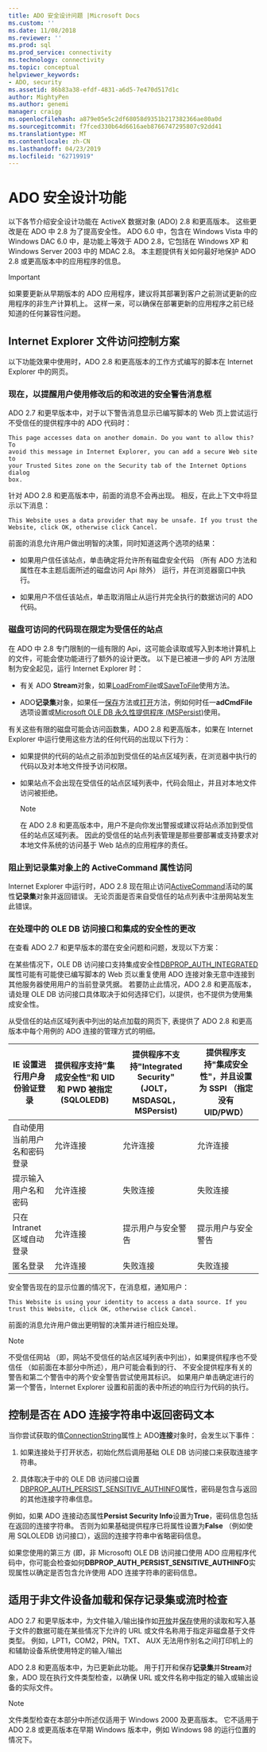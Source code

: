 ```yaml
---
title: ADO 安全设计问题 |Microsoft Docs
ms.custom: ''
ms.date: 11/08/2018
ms.reviewer: ''
ms.prod: sql
ms.prod_service: connectivity
ms.technology: connectivity
ms.topic: conceptual
helpviewer_keywords:
- ADO, security
ms.assetid: 86b83a38-efdf-4831-a6d5-7e470d517d1c
author: MightyPen
ms.author: genemi
manager: craigg
ms.openlocfilehash: a879e05e5c2df68058d9351b217382366ae80a0d
ms.sourcegitcommit: f7fced330b64d6616aeb8766747295807c92dd41
ms.translationtype: MT
ms.contentlocale: zh-CN
ms.lasthandoff: 04/23/2019
ms.locfileid: "62719919"
---
```

# <a name="ado-security-design-features"></a>ADO 安全设计功能
以下各节介绍安全设计功能在 ActiveX 数据对象 (ADO) 2.8 和更高版本。 这些更改是在 ADO 中 2.8 为了提高安全性。 ADO 6.0 中，包含在 Windows Vista 中的 Windows DAC 6.0 中，是功能上等效于 ADO 2.8，它包括在 Windows XP 和 Windows Server 2003 中的 MDAC 2.8。 本主题提供有关如何最好地保护 ADO 2.8 或更高版本中的应用程序的信息。

> [!IMPORTANT]
>  如果要更新从早期版本的 ADO 应用程序，建议将其部署到客户之前测试更新的应用程序的非生产计算机上。 这样一来，可以确保在部署更新的应用程序之前已经知道的任何兼容性问题。

## <a name="internet-explorer-file-access-scenarios"></a>Internet Explorer 文件访问控制方案
 以下功能效果中使用时，ADO 2.8 和更高版本的工作方式编写的脚本在 Internet Explorer 中的网页。

### <a name="revised-and-improved-security-warning-message-box-now-used-to-alert-users"></a>现在，以提醒用户使用修改后的和改进的安全警告消息框
 ADO 2.7 和更早版本中，对于以下警告消息显示已编写脚本的 Web 页上尝试运行不受信任的提供程序中的 ADO 代码时：

```console
This page accesses data on another domain. Do you want to allow this? To
avoid this message in Internet Explorer, you can add a secure Web site to
your Trusted Sites zone on the Security tab of the Internet Options dialog
box.
```

 针对 ADO 2.8 和更高版本中，前面的消息不会再出现。 相反，在此上下文中将显示以下消息：

```console
This Website uses a data provider that may be unsafe. If you trust the
Website, click OK, otherwise click Cancel.
```

 前面的消息允许用户做出明智的决策，同时知道这两个选项的结果：

-   如果用户信任该站点，单击确定将允许所有磁盘安全代码 （所有 ADO 方法和属性在本主题后面所述的磁盘访问 Api 除外） 运行，并在浏览器窗口中执行。

-   如果用户不信任该站点，单击取消阻止从运行并完全执行的数据访问的 ADO 代码。

### <a name="disk-accessible-code-limited-now-to-trusted-sites"></a>磁盘可访问的代码现在限定为受信任的站点
 在 ADO 中 2.8 专门限制的一组有限的 Api，这可能会读取或写入到本地计算机上的文件，可能会使功能进行了额外的设计更改。 以下是已被进一步的 API 方法限制为安全起见，运行 Internet Explorer 时：

-   有关 ADO **Stream**对象，如果[LoadFromFile](../../ado/reference/ado-api/loadfromfile-method-ado.md)或[SaveToFile](../../ado/reference/ado-api/savetofile-method.md)使用方法。

-   ADO**记录集**对象，如果任一[保存](../../ado/reference/ado-api/save-method.md)方法或[打开](../../ado/reference/ado-api/open-method-ado-recordset.md)方法，例如何时任一**adCmdFile**选项设置或[Microsoft OLE DB 永久性提供程序 (MSPersist)](../../ado/guide/appendixes/microsoft-ole-db-persistence-provider-ado-service-provider.md)使用。

 有关这些有限的磁盘可能会访问函数集，ADO 2.8 和更高版本，如果在 Internet Explorer 中运行使用这些方法的任何代码的出现以下行为：

-   如果提供的代码的站点之前添加到受信任的站点区域列表，在浏览器中执行的代码以及对本地文件授予访问权限。

-   如果站点不会出现在受信任的站点区域列表中，代码会阻止，并且对本地文件访问被拒绝。

    > [!NOTE]
    >  在 ADO 2.8 和更高版本中，用户不是向你发出警报或建议将站点添加到受信任的站点区域列表。 因此的受信任的站点列表管理是那些要部署或支持要求对本地文件系统的访问基于 Web 站点的应用程序的责任。

### <a name="access-blocked-to-the-activecommand-property-on-recordset-objects"></a>阻止到记录集对象上的 ActiveCommand 属性访问
 Internet Explorer 中运行时，ADO 2.8 现在阻止访问[ActiveCommand](../../ado/reference/ado-api/activecommand-property-ado.md)活动的属性**记录集**对象并返回错误。 无论页面是否来自受信任的站点列表中注册网站发生此错误。

### <a name="changes-in-handling-for-ole-db-providers-and-integrated-security"></a>在处理中的 OLE DB 访问接口和集成的安全性的更改
 在查看 ADO 2.7 和更早版本的潜在安全问题和问题，发现以下方案：

 在某些情况下，OLE DB 访问接口支持集成安全性[DBPROP_AUTH_INTEGRATED](https://msdn.microsoft.com/library/windows/desktop/ms712973.aspx)属性可能有可能使已编写脚本的 Web 页以重复使用 ADO 连接对象无意中连接到其他服务器使用用户的当前登录凭据。 若要防止此情况，ADO 2.8 和更高版本，请处理 OLE DB 访问接口具体取决于如何选择它们，以提供，也不提供为使用集成安全性。

 从受信任的站点区域列表中列出的站点加载的网页下, 表提供了 ADO 2.8 和更高版本中每个用例的 ADO 连接的管理方式的明细。

|IE 设置进行用户身份验证登录|提供程序支持"集成安全性"和 UID 和 PWD 被指定 (SQLOLEDB)|提供程序不支持"Integrated Security"(JOLT，MSDASQL，MSPersist)|提供程序支持"集成安全性"，并且设置为 SSPI （指定没有 UID/PWD）|
|------------------------------------------------|----------------------------------------------------------------------------------------|----------------------------------------------------------------------------------|-------------------------------------------------------------------------------------------------|
|自动使用当前用户名和密码登录|允许连接|允许连接|允许连接|
|提示输入用户名和密码|允许连接|失败连接|失败连接|
|只在 Intranet 区域自动登录|允许连接|提示用户与安全警告|提示用户与安全警告|
|匿名登录|允许连接|失败连接|失败连接|

 安全警告现在的显示位置的情况下，在消息框，通知用户：

```console
This Website is using your identity to access a data source. If you trust this Website, click OK, otherwise click Cancel.
```

 前面的消息允许用户做出更明智的决策并进行相应处理。

> [!NOTE]
>  不受信任网站 （即，网站不受信任的站点区域列表中列出），如果提供程序也不受信任 （如前面在本部分中所述），用户可能会看到的行、 不安全提供程序有关的警告和第二个警告中的两个安全警告尝试使用其标识。 如果用户单击确定进行的第一个警告，Internet Explorer 设置和前面的表中所述的响应行为代码的执行。

## <a name="controlling-whether-password-text-is-returned-in-ado-connection-strings"></a>控制是否在 ADO 连接字符串中返回密码文本
 当你尝试获取的值[ConnectionString](../../ado/reference/ado-api/connectionstring-property-ado.md)属性上 ADO**连接**对象时，会发生以下事件：

1.  如果连接处于打开状态，初始化然后调用基础 OLE DB 访问接口来获取连接字符串。

2.  具体取决于中的 OLE DB 访问接口设置[DBPROP_AUTH_PERSIST_SENSITIVE_AUTHINFO](https://msdn.microsoft.com/library/windows/desktop/ms714905.aspx)属性，密码是包含与返回的其他连接字符串信息。

 例如，如果 ADO 连接动态属性**Persist Security Info**设置为**True**，密码信息包括在返回的连接字符串。 否则为如果基础提供程序已将属性设置为**False** （例如使用 SQLOLEDB 访问接口），返回的连接字符串中省略密码信息。

 如果您使用的第三方 (即，非 Microsoft) OLE DB 访问接口使用 ADO 应用程序代码中，你可能会检查如何**DBPROP_AUTH_PERSIST_SENSITIVE_AUTHINFO**实现属性以确定是否包含允许使用 ADO 连接字符串的密码信息。

## <a name="checking-for-non-file-devices-when-loading-and-saving-recordsets-or-streams"></a>适用于非文件设备加载和保存记录集或流时检查
 ADO 2.7 和更早版本中，为文件输入/输出操作如[开放](../../ado/reference/ado-api/open-method-ado-recordset.md)并[保存](../../ado/reference/ado-api/save-method.md)使用的读取和写入基于文件的数据可能在某些情况下允许的 URL 或文件名称用于指定非磁盘基于文件类型。 例如，LPT1，COM2，PRN。TXT、 AUX 无法用作别名之间打印机上的和辅助设备系统使用特定的输入/输出

 ADO 2.8 和更高版本中，为已更新此功能。 用于打开和保存**记录集**并**Stream**对象，ADO 现在执行文件类型检查，以确保 URL 或文件名称中指定的输入或输出设备的实际文件。

> [!NOTE]
>  文件类型检查在本部分中所述仅适用于 Windows 2000 及更高版本。 它不适用于 ADO 2.8 或更高版本在早期 Windows 版本中，例如 Windows 98 的运行位置的情况下。

